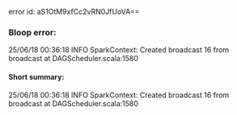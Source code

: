error id: aS1OtM9xfCc2vRN0JfUoVA==
### Bloop error:

25/06/18 00:36:18 INFO SparkContext: Created broadcast 16 from broadcast at DAGScheduler.scala:1580
#### Short summary: 

25/06/18 00:36:18 INFO SparkContext: Created broadcast 16 from broadcast at DAGScheduler.scala:1580